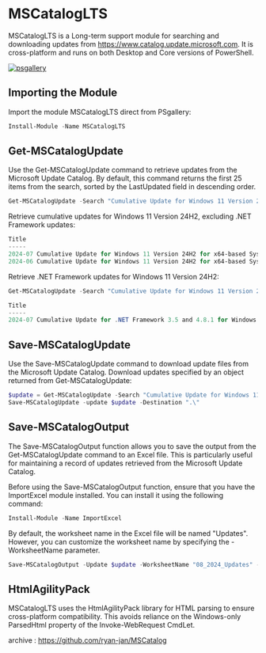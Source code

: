 # MSCatalogLTS

MSCatalogLTS is a Long-term support module for searching and downloading updates from https://www.catalog.update.microsoft.com.
It is cross-platform and runs on both Desktop and Core versions of PowerShell.

[![psgallery](https://img.shields.io/powershellgallery/v/mscatalog?style=flat-square&logo=powershell)](https://www.powershellgallery.com/packages/MSCatalogLTS)

## Importing the Module

Import the module MSCatalogLTS direct from PSgallery:

``` powershell
Install-Module -Name MSCatalogLTS
```

## Get-MSCatalogUpdate

Use the Get-MSCatalogUpdate command to retrieve updates from the Microsoft Update Catalog. By default, this command returns the first 25 items from the search, sorted by the LastUpdated field in descending order.

```powershell
Get-MSCatalogUpdate -Search "Cumulative Update for Windows 11 Version 24H2" -ExcludeFramework
```
Retrieve cumulative updates for Windows 11 Version 24H2, excluding .NET Framework updates:

```powershell
Title                                                                                               Products   Classification   LastUpdated Size    
-----                                                                                               --------   --------------   ----------- ----    
2024-07 Cumulative Update for Windows 11 Version 24H2 for x64-based Systems (KB5040435)             Windows 11 Security Updates 2024/07/09  302.0 MB
2024-06 Cumulative Update for Windows 11 Version 24H2 for x64-based Systems (KB5039239)             Windows 11 Security Updates 2024/06/15  248.8 MB
```

Retrieve .NET Framework updates for Windows 11 Version 24H2:

```powershell
Get-MSCatalogUpdate -Search "Cumulative Update for Windows 11 Version 24H2" -GetFramework
```
```powershell
Title                                                                                                       Products   Classification   LastUpdated Size    
-----                                                                                                       --------   --------------   ----------- ---- 
2024-07 Cumulative Update for .NET Framework 3.5 and 4.8.1 for Windows 11, version 24H2 for x64 (KB5039894) Windows 11 Security Updates 2024/07/09  70.9 MB
```

## Save-MSCatalogUpdate

Use the Save-MSCatalogUpdate command to download update files from the Microsoft Update Catalog.
Download updates specified by an object returned from Get-MSCatalogUpdate:

```powershell
$update = Get-MSCatalogUpdate -Search "Cumulative Update for Windows 11 Version 24H2" -ExcludeFramework
Save-MSCatalogUpdate -update $update -Destination ".\"
```

## Save-MSCatalogOutput

The Save-MSCatalogOutput function allows you to save the output from the Get-MSCatalogUpdate command to an Excel file. This is particularly useful for maintaining a record of updates retrieved from the Microsoft Update Catalog.

Before using the Save-MSCatalogOutput function, ensure that you have the ImportExcel module installed. You can install it using the following command:
```powershell
Install-Module -Name ImportExcel
```
By default, the worksheet name in the Excel file will be named "Updates". However, you can customize the worksheet name by specifying the -WorksheetName parameter.

```powershell
Save-MSCatalogOutput -Update $update -WorksheetName "08_2024_Updates" -Destination "C:\Temp\2024_Updates.xlsx"
```

## HtmlAgilityPack

MSCatalogLTS uses the HtmlAgilityPack library for HTML parsing to ensure cross-platform compatibility. This avoids reliance on the Windows-only ParsedHtml property of the Invoke-WebRequest CmdLet.


archive : https://github.com/ryan-jan/MSCatalog